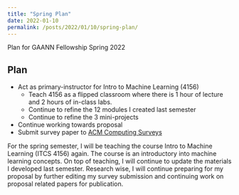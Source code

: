 ```yaml
---
title: "Spring Plan"
date: 2022-01-10
permalink: /posts/2022/01/10/spring-plan/
---
```


Plan for GAANN Fellowship Spring 2022

## Plan
- Act as primary-instructor for Intro to Machine Learning (4156)
    - Teach 4156 as a flipped classroom where there is 1 hour of lecture and 2 hours of in-class labs.
    - Continue to refine the 12 modules I created last semester
    - Continue to refine the 3 mini-projects
- Continue working towards proposal
- Submit survey paper to [ACM Computing Surveys](https://dl.acm.org/journal/csur)

For the spring semester, I will be teaching the course Intro to Machine Learning (ITCS 4156) again. The course is an introductory into machine learning concepts. On top of teaching, I will continue to update the materials I developed last semester. Research wise, I will continue preparing for my proposal by further editing my survey submission and continuing work on proposal related papers for publication.

